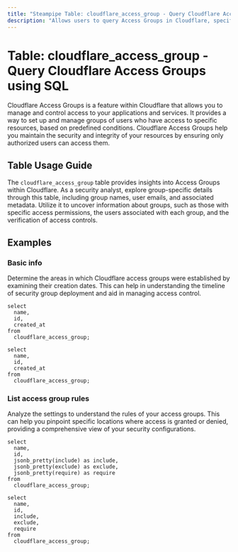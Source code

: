 ```yaml
---
title: "Steampipe Table: cloudflare_access_group - Query Cloudflare Access Groups using SQL"
description: "Allows users to query Access Groups in Cloudflare, specifically the access group settings, providing insights into access controls and security configurations."
---
```


# Table: cloudflare_access_group - Query Cloudflare Access Groups using SQL

Cloudflare Access Groups is a feature within Cloudflare that allows you to manage and control access to your applications and services. It provides a way to set up and manage groups of users who have access to specific resources, based on predefined conditions. Cloudflare Access Groups help you maintain the security and integrity of your resources by ensuring only authorized users can access them.

## Table Usage Guide

The `cloudflare_access_group` table provides insights into Access Groups within Cloudflare. As a security analyst, explore group-specific details through this table, including group names, user emails, and associated metadata. Utilize it to uncover information about groups, such as those with specific access permissions, the users associated with each group, and the verification of access controls.


## Examples

### Basic info
Determine the areas in which Cloudflare access groups were established by examining their creation dates. This can help in understanding the timeline of security group deployment and aid in managing access control.

```sql+postgres
select
  name,
  id,
  created_at
from
  cloudflare_access_group;
```

```sql+sqlite
select
  name,
  id,
  created_at
from
  cloudflare_access_group;
```

### List access group rules
Analyze the settings to understand the rules of your access groups. This can help you pinpoint specific locations where access is granted or denied, providing a comprehensive view of your security configurations.

```sql+postgres
select
  name,
  id,
  jsonb_pretty(include) as include,
  jsonb_pretty(exclude) as exclude,
  jsonb_pretty(require) as require
from
  cloudflare_access_group;
```

```sql+sqlite
select
  name,
  id,
  include,
  exclude,
  require
from
  cloudflare_access_group;
```